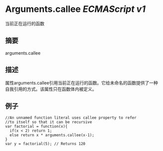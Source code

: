 # Arguments.callee _ECMAScript v1_

当前正在运行的函数

## 摘要

arguments.callee

## 描述

属性arguments.callee引用当前正在运行的函数。它给未命名的函数提供了一种自我引用的方式。该属性只在函数体内被定义。

## 例子

    //An unnamed function literal uses callee property to refer
    //to itself so that it can be recursive
    var factorial = function(x){
      if(x < 2) return 1;
      else return x * arguments.callee(x-1);
    }
    var y = factorial(5); // Returns 120

